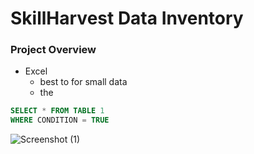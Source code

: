 # SkillHarvest Data Inventory

### Project Overview


- Excel
  - best to for small data
  - the

``` SQL
SELECT * FROM TABLE 1
WHERE CONDITION = TRUE
```

![Screenshot (1)](https://github.com/user-attachments/assets/6cadb659-5256-4c54-a974-27b33227f529)


